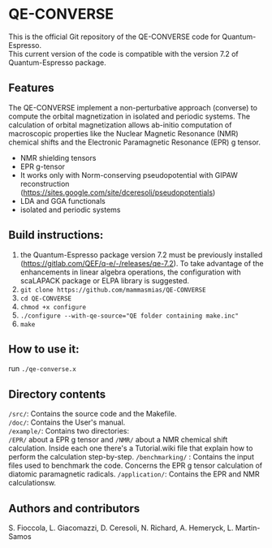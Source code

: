# QE-CONVERSE
This is the official Git repository of the QE-CONVERSE code for Quantum-Espresso.  
This current version of the code is compatible with the version 7.2 of Quantum-Espresso package.


## Features
The QE-CONVERSE implement a non-perturbative approach (converse) to compute the orbital magnetization in isolated and periodic systems. The calculation of orbital magnetization allows ab-initio computation of macroscopic properties like the Nuclear Magnetic Resonance (NMR) chemical shifts and the Electronic Paramagnetic Resonance (EPR) g tensor.

* NMR shielding tensors
* EPR g-tensor
* It works only with Norm-conserving pseudopotential with GIPAW reconstruction (https://sites.google.com/site/dceresoli/pseudopotentials)
* LDA and GGA functionals
* isolated and periodic systems

## Build instructions:
1. the Quantum-Espresso package version 7.2 must be previously installed (https://gitlab.com/QEF/q-e/-/releases/qe-7.2). To take advantage of the enhancements in linear algebra operations, the configuration with scaLAPACK package or ELPA library is suggested.
2. ```git clone https://github.com/mammasmias/QE-CONVERSE``` 
3. ```cd QE-CONVERSE```
4. ```chmod +x configure```
5. ```./configure --with-qe-source="QE folder containing make.inc"```
6. ```make```
## How to use it:
run ```./qe-converse.x```

## Directory contents

```/src/```: Contains the source code and the Makefile.  
```/doc/```: Contains the User's manual.  
```/example/```: Contains two directories:  
 ```/EPR/``` about a EPR g tensor and  ```/NMR/``` about a NMR chemical shift calculation. Inside each one there's a Tutorial.wiki file that explain how to perform the calculation step-by-step.
```/benchmarking/``` : Contains the input files used to benchmark the code. Concerns the EPR g tensor calculation of diatomic paramagnetic radicals.
```/application/```: Contains the EPR and NMR calculationsw.
 ## Authors and contributors
S. Fioccola, L. Giacomazzi, D. Ceresoli, N. Richard, A. Hemeryck, L. Martin-Samos

